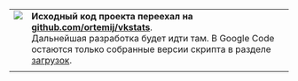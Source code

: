 <table>
<tbody>
<tr>

<td border='0' valign='top'>
<a href='https://github.com/ortemij/vkstats'><img src='https://s3.amazonaws.com/github/ribbons/forkme_left_red_aa0000.png' /></a>
</td>

<td border='0' valign='top'>
<b>Исходный код проекта переехал на <a href='https://github.com/ortemij/vkstats'>github.com/ortemij/vkstats</a></b>.<br />
Дальнейшая разработка будет идти там. В Google Code остаются только собранные версии скрипта в разделе <a href='https://code.google.com/p/vkontakte-stats/downloads/list'>загрузок</a>.<br>
</td>

</tr>

<tr>

<td></td>
<td>

</td>

</tr>
</tbody>
</table>